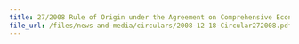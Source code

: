 ```yaml
---
title: 27/2008 Rule of Origin under the Agreement on Comprehensive Economic Partnership among Member States of the Association of Southeast Asian Nations and Japan (AJCEP Agreement)
file_url: /files/news-and-media/circulars/2008-12-18-Circular272008.pdf
---
```

